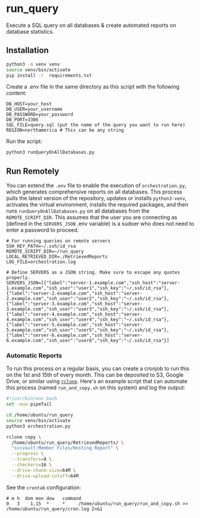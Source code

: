 # run_query
Execute a SQL query on all databases & create automated reports on database statistics.

## Installation

```zsh
python3 -m venv venv
source venv/bin/activate
pip install -r  requirements.txt
```

Create a .env file in the same directory as this script with the following content:

```
DB_HOST=your_host
DB_USER=your_username
DB_PASSWORD=your_password
DB_PORT=3306
SQL_FILE=query.sql (put the name of the query you want to run here)
REGION=northamerica # This can be any string
```

Run the script:

```zsh
python3 runQueryOnAllDatabases.py
```


## Run Remotely

You can extend the `.env` file to enable the execution of `orchestration.py`, which generates comprehensive reports on all databases. This process pulls the latest version of the repository, updates or installs `python3-venv`, activates the virtual environment, installs the required packages, and then runs `runQueryOnAllDatabases.py` on all databases from the `REMOTE_SCRIPT_DIR`. This assumes that the user you are connecting as (defined in the `SERVERS_JSON` .env variable) is a sudoer who does not need to enter a password to proceed.
        

```.env
# For running queries on remote servers
SSH_KEY_PATH=~/.ssh/id_rsa
REMOTE_SCRIPT_DIR=~/run_query
LOCAL_RETRIEVED_DIR=./RetrievedReports
LOG_FILE=orchestration.log

# Define SERVERS as a JSON string. Make sure to escape any quotes properly.
SERVERS_JSON=[{"label":"server-1.example.com","ssh_host":"server-1.example.com","ssh_user":"user1","ssh_key":"~/.ssh/id_rsa"},{"label":"server-2.example.com","ssh_host":"server-2.example.com","ssh_user":"user2","ssh_key":"~/.ssh/id_rsa"},{"label":"server-3.example.com","ssh_host":"server-3.example.com","ssh_user":"user3","ssh_key":"~/.ssh/id_rsa"},{"label":"server-4.example.com","ssh_host":"server-4.example.com","ssh_user":"user4","ssh_key":"~/.ssh/id_rsa"},{"label":"server-5.example.com","ssh_host":"server-5.example.com","ssh_user":"user5","ssh_key":"~/.ssh/id_rsa"},{"label":"server-6.example.com","ssh_host":"server-6.example.com","ssh_user":"user6","ssh_key":"~/.ssh/id_rsa"}]
```

### Automatic Reports

To run this process on a regular basis, you can create a cronjob to run this on the 1st and 15th of every month. This can be deposited to S3, Google Drive, or similar using [`rclone`](https://github.com/rclone/rclone). Here's an example script that can automate this process (named `run_and_copy.sh` on this system) and log the output:

```bash
#!/usr/bin/env bash
set -euo pipefail

cd /home/ubuntu/run_query
source venv/bin/activate
python3 orchestration.py

rclone copy \
  /home/ubuntu/run_query/RetrievedReports/ \
  "sccvault:Member Files/Hosting Report" \
  --progress \
  --transfers=8 \
  --checkers=16 \
  --drive-chunk-size=64M \
  --drive-upload-cutoff=64M
```

See the `crontab` configuration:

```crontab
# m h  dom mon dow   command
0   3    1,15  *     *     /home/ubuntu/run_query/run_and_copy.sh >> /home/ubuntu/run_query/cron.log 2>&1
```
